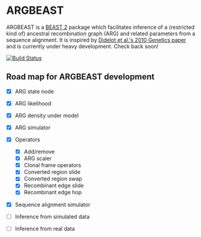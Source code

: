 ARGBEAST
========

ARGBEAST is a [BEAST 2](http://beast2.org) package which facilitates
inference of a (restricted kind of) ancestral recombination graph
(ARG) and related parameters from a sequence alignment.  It is
inspired by
[Didelot et al.'s 2010 Genetics paper](http://www.genetics.org/content/186/4/1435)
and is currently under heavy development.  Check back soon!

[![Build Status](https://travis-ci.org/CompEvol/ARGBEAST.svg?branch=master)](https://travis-ci.org/CompEvol/ARGBEAST)


Road map for ARGBEAST development
---------------------------------

* [X] ARG state node
* [X] ARG likelihood
* [X] ARG density under model
* [X] ARG simulator

* [X] Operators

  * [X] Add/remove
  * [X] ARG scaler
  * [X] Clonal frame operators
  * [X] Converted region slide
  * [X] Converted region swap
  * [X] Recombinant edge slide
  * [X] Recombinant edge hop

* [X] Sequence alignment simulator

* [ ] Inference from simulated data
* [ ] Inference from real data
